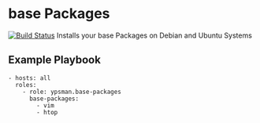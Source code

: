 base Packages
=============
[![Build Status](https://travis-ci.org/ypsman/ansible-base-packages.svg?branch=master)](https://travis-ci.org/ypsman/ansible-base-packages)
Installs your base Packages on Debian and Ubuntu Systems

Example Playbook
----------------

    - hosts: all
      roles:
        - role: ypsman.base-packages
          base-packages:
            - vim
            - htop
